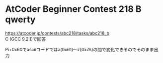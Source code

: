 # AtCoder Beginner Contest 218 B qwerty  
https://atcoder.jp/contests/abc218/tasks/abc218_b  
C (GCC 9.2.1)で回答  

Pi+0x60でasciiコードではa(0x61)～z(0x7A)の間で変化できるのでそのまま出力
